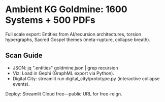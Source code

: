 # Ambient KG Goldmine: 1600 Systems + 500 PDFs

Full scale export: Entities from AI/recursion architectures, torsion hypergraphs, Sacred Gospel themes (meta-rupture, collapse breath).

## Scan Guide
- JSON: jq ".entities" goldmine.json | grep recursion
- Viz: Load in Gephi (GraphML export via Python).
- Digital City: streamlit run digital_city/prototype.py (interactive collapse events).

Deploy: Streamlit Cloud free—public URL for free-reign.
